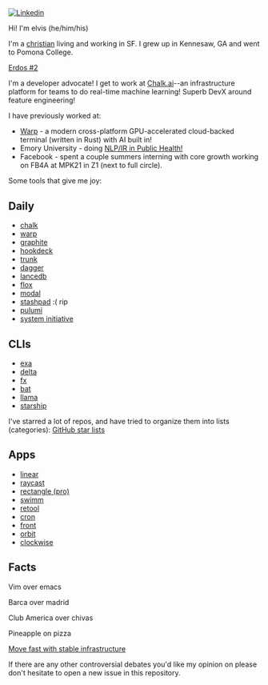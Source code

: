 ## <em></em>

[![Linkedin](https://img.shields.io/badge/-Linkedin-blue?style=flat-square&logo=Linkedin&logoColor=white&link=https://www.linkedin.com/in/elviskahoro/)](https://www.linkedin.com/in/elviskahoro/) 

Hi! I'm elvis (he/him/his)

I'm a [christian](https://www.epicsf.com/) living and working in SF. I grew up in Kennesaw, GA and went to Pomona College.

[Erdos #2](https://pages.pomona.edu/~sg064747/PAPERS/PRBTP.pdf)

I'm a developer advocate! I get to work at [Chalk.ai](https://chalk.ai)--an infrastructure platform for teams to do real-time machine learning! Superb DevX around feature engineering!

I have previously worked at:

- [Warp](https://warp.dev) - a modern cross-platform GPU-accelerated cloud-backed terminal (written in Rust) with AI built in!
- Emory University - doing [NLP/IR in Public Health!](https://pubmed.ncbi.nlm.nih.gov/36534457/)
- Facebook - spent a couple summers interning with core growth working on FB4A at MPK21 in Z1 (next to full circle).

Some tools that give me joy:

## Daily
- [chalk](https://chalk.ai)
- [warp](https://warp.dev)
- [graphite](https://graphite.dev/)
- [hookdeck](https://hookdeck.com/)
- [trunk](https://trunk.io/)
- [dagger](https://dagger.io/)
- [lancedb](https://lancedb.com/)
- [flox](https://flox.dev/)
- [modal](https://modal.com/)
- [stashpad](https://www.stashpad.com/) :( rip
- [pulumi](https://www.pulumi.com/)
- [system initiative](https://www.systeminit.com/)


## CLIs
- [exa](https://github.com/ogham/exa)
- [delta](https://github.com/dandavison/delta)
- [fx](https://github.com/antonmedv/fx)
- [bat](https://github.com/sharkdp/bat)
- [llama](https://github.com/antonmedv/llama)
- [starship](https://github.com/starship/starship)

I've starred a lot of repos, and have tried to organize them into lists (categories):
[GitHub star lists](https://github.com/elviskahoro?tab=stars)

## Apps
- [linear](https://linear.app/)
- [raycast](https://www.raycast.com/)
- [rectangle (pro)](https://rectangleapp.com/pro)
- [swimm](https://swimm.io)
- [retool](https://retool.com/)
- [cron](https://cron.com/)
- [front](https://front.com/)
- [orbit](https://orbit.love/)
- [clockwise](https://www.getclockwise.com/)

## Facts

Vim over emacs

Barca over madrid

Club America over chivas

Pineapple on pizza

[Move fast with stable infrastructure](https://www.linkedin.com/in/elviskahoro)

If there are any other controversial debates you'd like my opinion on please don't hesitate to open a new issue in this repository.
